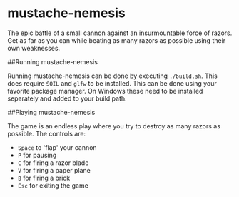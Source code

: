 # mustache-nemesis

The epic battle of a small cannon against an insurmountable force of razors. Get as far as you can while beating as many razors as possible using their own weaknesses.

##Running mustache-nemesis

Running mustache-nemesis can be done by executing `./build.sh`. This does require `SOIL` and `glfw` to be installed. This can be done using your favorite package manager. On Windows these need to be installed separately and added to your build path. 

##Playing mustache-nemesis

The game is an endless play where you try to destroy as many razors as possible. 
The controls are:
* `Space` to 'flap' your cannon
* `P` for pausing
* `C` for firing a razor blade
* `V` for firing a paper plane
* `B` for firing a brick
* `Esc` for exiting the game
